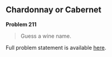 Chardonnay or Cabernet
----------------------

**Problem 211**

> Guess a wine name.

Full problem statement is available [here][mirror].

[mirror]: https://github.com/rdtsc/codeeval-problem-statements/tree/master/easy/211-chardonnay-or-cabernet/
          "View Problem Statement Mirror"
